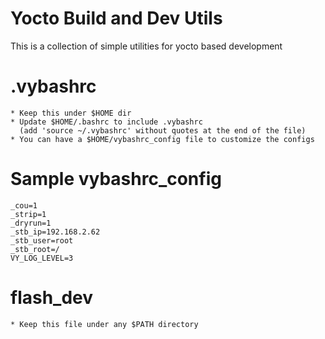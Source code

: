 # Yocto Build and Dev Utils

This is a collection of simple utilities for yocto based development

# .vybashrc
    * Keep this under $HOME dir
    * Update $HOME/.bashrc to include .vybashrc
      (add 'source ~/.vybashrc' without quotes at the end of the file)
    * You can have a $HOME/vybashrc_config file to customize the configs

# Sample vybashrc_config
    _cou=1
    _strip=1
    _dryrun=1
    _stb_ip=192.168.2.62
    _stb_user=root
    _stb_root=/
    VY_LOG_LEVEL=3

# flash_dev
    * Keep this file under any $PATH directory
